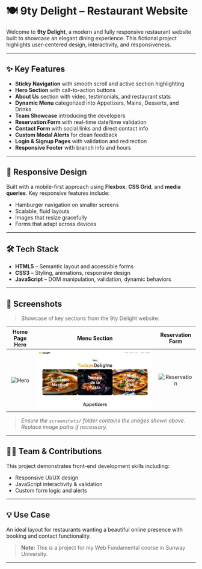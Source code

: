 # 🍽️ 9ty Delight – Restaurant Website

Welcome to **9ty Delight**, a modern and fully responsive restaurant website built to showcase an elegant dining experience. This fictional project highlights user-centered design, interactivity, and responsiveness.

---

## ✨ Key Features

- **Sticky Navigation** with smooth scroll and active section highlighting  
- **Hero Section** with call-to-action buttons  
- **About Us** section with video, testimonials, and restaurant stats  
- **Dynamic Menu** categorized into Appetizers, Mains, Desserts, and Drinks  
- **Team Showcase** introducing the developers  
- **Reservation Form** with real-time date/time validation  
- **Contact Form** with social links and direct contact info  
- **Custom Modal Alerts** for clean feedback  
- **Login & Signup Pages** with validation and redirection  
- **Responsive Footer** with branch info and hours  

---

## 📱 Responsive Design

Built with a mobile-first approach using **Flexbox**, **CSS Grid**, and **media queries**. Key responsive features include:

- Hamburger navigation on smaller screens  
- Scalable, fluid layouts  
- Images that resize gracefully  
- Forms that adapt across devices  

---

## 🛠️ Tech Stack

- **HTML5** – Semantic layout and accessible forms  
- **CSS3** – Styling, animations, responsive design  
- **JavaScript** – DOM manipulation, validation, dynamic behaviors  

---

## 📸 Screenshots

> Showcase of key sections from the 9ty Delight website:

| Home Page Hero | Menu Section | Reservation Form |
|:--------------:|:------------:|:----------------:|
| ![Hero](./screenshots/hero.png) | ![Menu](./screenshots/menu.png) | ![Reservation](./screenshots/reservation.png) |

> _Ensure the `screenshots/` folder contains the images shown above. Replace image paths if necessary._

---

## 👨‍💻 Team & Contributions

This project demonstrates front-end development skills including:

- Responsive UI/UX design  
- JavaScript interactivity & validation  
- Custom form logic and alerts  

---

## 💡 Use Case

An ideal layout for restaurants wanting a beautiful online presence with booking and contact functionality.

> **Note:** This is a project for my Web Fundamental course in Sunway University.

---
